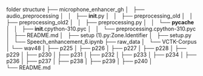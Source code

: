 folder structure
├── microphone_enhancer_gh
│   ├── audio_preprocessing
│   │   ├── __init__.py
│   │   ├── preprocessing_old
│   │   ├── preprocessing_old2
│   │   ├── preprocessing.py
│   │   └── __pycache__
│   │       ├── __init__.cpython-310.pyc
│   │       └── preprocessing.cpython-310.pyc
│   ├── README.md
│   ├── setup (1).py:Zone.Identifier
│   ├── setup.py
│   └── Speech_enhancement_6.ipynb
├── raw_data
│   └── VCTK-Corpus 
│		└── wav48
│			├── p225
│			├── p226
│			├── p227
│			├── p228
│			├── p229
│			├── p230
│			├── p231
│			├── p232
│			├── p233
│			├── p234
│			├── p236
│			├── p237
│			├── p238
│			├── p239
│			├── p240
│	
└── README.md
